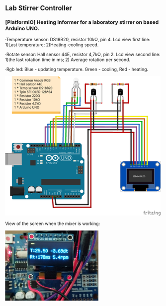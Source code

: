 ## Lab Stirrer Controller

### [PlatformIO] Heating Informer for a laboratory stirrer on based Arduino UNO.

·Temperature sensor:
    DS18B20, resistor 10kΩ, pin 4.  Lcd view first line: 1)Last temperature; 2)Heating-cooling speed.
    
·Rotate sensor:
    Hall sensor 44E, resistor 4,7kΩ, pin 2. Lcd view second line: 1)the last rotation time in ms; 2) Average rotation per second.
    
·Rgb led:
    Blue - updating temperature. Green - cooling, Red - heating.
    
<img src="https://github.com/RomanSereda/LabMixerController/blob/master/Sketch.png" width="500">

View of the screen when the mixer is working:

<img src="https://github.com/RomanSereda/LabMixerController/blob/master/LCDView.jpg" width="300">
